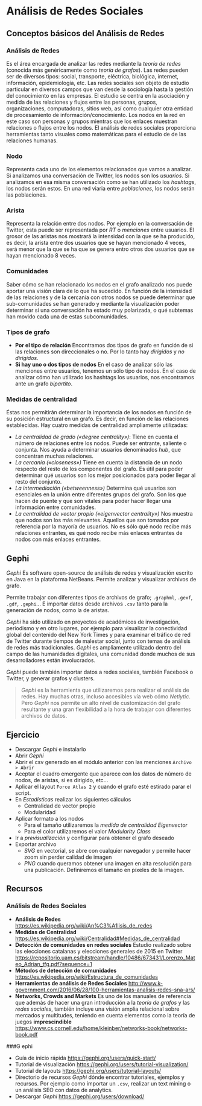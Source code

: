 # Análisis de Redes Sociales

## Conceptos básicos del Análisis de Redes

### Análisis de Redes

Es el área encargada de analizar las redes mediante la *teoría de redes* (conocida más genéricamente como *teoría de grafos*). Las redes pueden ser de diversos tipos: social, transporte, eléctrica, biológica, internet, información, epidemiología, etc. Las redes sociales son objeto de estudio particular en diversos campos que van desde la sociología hasta la gestión del conocimiento en las empresas. El estudio se centra en la asociación y medida de las relaciones y flujos entre las personas, grupos, organizaciones, computadoras, sitios web, así como cualquier otra entidad de procesamiento de información/conocimiento. Los nodos en la red en este caso son personas y grupos mientras que los enlaces muestran relaciones o flujos entre los nodos. El análisis de redes sociales proporciona herramientas tanto visuales como matemáticas para el estudio de de las relaciones humanas.

### Nodo

Representa cada uno de los elementos relacionados que vamos a analizar. Si analizamos una conversación de Twitter, los nodos son los *usuarios*. Si analizamos en esa misma conversación como se han utilizado los *hashtags*, los nodos serán estos. En una red viaria entre *poblaciones*, los nodos serán las poblaciones.

### Arista

Representa la relación entre dos nodos. Por ejemplo en la conversación de Twitter, esta puede ser representada por *RT* o *menciones* entre usuarios. El grosor de las aristas nos mostrará la intensidad con la que se ha producido, es decir, la arista entre dos usuarios que se hayan mencionado 4 veces, será menor que la que se ha que se genera entro otros dos usuarios que se hayan mencionado 8 veces.

### Comunidades

Saber cómo se han relacionado los nodos en el grafo analizado nos puede aportar una visión clara de lo que ha sucedido. En función de la intensidad de las relaciones y de la cercanía con otros nodos se puede determinar que sub-comunidades se han generado y mediante la visualización poder determinar si una conversación ha estado muy polarizada, o qué subtemas han movido cada una de estas subcomunidades.

### Tipos de grafo

- **Por el tipo de relación** Encontramos dos tipos de grafo en función de si las relaciones son direccionales o no. Por lo tanto hay *dirigidos* y *no dirigidos*.
- **Si hay uno o dos tipos de nodos** En el caso de analizar sólo las menciones entre usuarios, tenemos un sólo tipo de nodos. En el caso de analizar cómo han utilizado los hashtags los usuarios, nos encontramos ante un grafo *bipartito*.

### Medidas de centralidad

Éstas nos permitirán determinar la importancia de los nodos en función de su posición estructural en un grafo. Es decir, en función de las relaciones establecidas. Hay cuatro medidas de centralidad ampliamente utilizadas:

- *La centralidad de grado («degree centrality»)*: Tiene en cuenta el número de relaciones entre los nodos. Puede ser entrante, saliente o conjunta. Nos ayuda a determinar usuarios denominados *hub*, que concentran muchas relaciones. 
- *La cercanía («closeness»)* Tiene en cuenta la distancia de un nodo respecto del resto de los componentes del grafo. Es útil para poder determinar qué usuarios son los mejor posicionados para poder llegar al resto del conjunto.
- *La intermediación («betweenness»)* Determina qué usuarios son esenciales en la unión entre diferentes grupos del grafo. Son los que hacen de puente y que son vitales para poder hacer llegar una información entre comunidades.
- *La centralidad de vector propio («eigenvector centrality»)* Nos muestra que nodos son los más relevantes. Aquellos que son tomados por referencia por la mayoría de usuarios. No es sólo qué nodo recibe más relaciones entrantes, es qué nodo recibe más enlaces entrantes de nodos con más enlaces entrantes.
	
## Gephi

*Gephi* Es software open-source de análisis de redes y visualización escrito en Java en la plataforma NetBeans. Permite analizar y visualizar archivos de grafo.

Permite trabajar con diferentes tipos de archivos de grafo; `.graphml`, `.gexf`, `.gdf`, `.gephi`... E importar datos desde archivos `.csv` tanto para la generación de nodos, como la de aristas.

*Gephi* ha sido utilizado en proyectos de académicos de investigación, periodismo y en otro lugares, por ejemplo para visualizar la conectividad global del contenido del New York Times y para examinar el tráfico de red de Twitter durante tiempos de malestar social, junto con temas de análisis de redes más tradicionales. *Gephi* es ampliamente utilizado dentro del campo de las humanidades digitales, una comunidad donde muchos de sus desarrolladores están involucrados.

*Gephi* puede también importar datos a redes sociales, también Facebook o Twitter, y generar grafos y clusters.

> *Gephi* es la herramienta que utilizaremos para realizar el análisis de redes. Hay muchas otras, incluso accesibles vía web cómo *Netlytic*. Pero *Gephi* nos permite un alto nivel de customización del grafo resultante y una gran flexibilidad a la hora de trabajar con diferentes archivos de datos.

## Ejercicio

- Descargar *Gephi* e instalarlo 
- Abrir *Gephi*
- Abrir el csv generado en el módulo anterior con las menciones `Archivo > Abrir`
- Aceptar el cuadro emergente que aparece con los datos de número de nodos, de aristas, si es dirigido, etc...
- Aplicar el layout `Force Atlas 2` y cuando el grafo esté estirado parar el script.
- En *Estadísticas* realizar los siguientes cálculos
	- Centralidad de vector propio
	- Modularidad
- Aplicar formato a los nodos
	- Para el tamaño utilizaremos la *medida de centralidad Eigenvector*
	- Para el color utilizaremos el valor *Modularity Class*
- Ir a *previsualización* y configurar para obtener el grafo deseado
- Exportar archivo
	- *SVG* en vectorial, se abre con cualquier navegador y permite hacer zoom sin perder calidad de imagen
	- *PNG* cuando queramos obtener una imagen en alta resolución para una publicación. Definiremos el tamaño en píxeles de la imagen.
	
## Recursos

### Análisis de Redes Sociales

- **Análisis de Redes** https://es.wikipedia.org/wiki/An%C3%A1lisis_de_redes
- **Medidas de Centralidad** https://es.wikipedia.org/wiki/Centralidad#Medidas_de_centralidad
- **Detección de comunidades en redes sociales** Estudio realizado sobre las elecciones catalanas y elecciones generales de 2015 en Twitter https://repositorio.uam.es/bitstream/handle/10486/673431/Lorenzo_Mateo_Adrian_tfg.pdf?sequence=1
- **Métodos de detección de comunidades** https://es.wikipedia.org/wiki/Estructura_de_comunidades
- **Herramientas de análisis de Redes Sociales** http://www.k-government.com/2016/06/28/100-herramientas-analisis-redes-sna-ars/
- **Networks, Crowds and Markets** Es uno de los manuales de referencia que además de hacer una gran introducción a la *teoría de grafos* y las *redes sociales*, también incluye una visión amplia relacional sobre mercados y multitudes, teniendo en cuenta elementos como la teoría de juegos **imprescindible** https://www.cs.cornell.edu/home/kleinber/networks-book/networks-book.pdf

###G ephi

- Guía de inicio rápida https://gephi.org/users/quick-start/
- Tutorial de visualización https://gephi.org/users/tutorial-visualization/
- Tutorial de layouts https://gephi.org/users/tutorial-layouts/
- Directorio de recursos *Gephi* dónde encontrar tutoriales, ejemplos y recursos. Por ejemplo como importar un `.csv`, realizar un text mining o un análisis SEO con datos de analytics.
- Descargar *Gephi* https://gephi.org/users/download/

